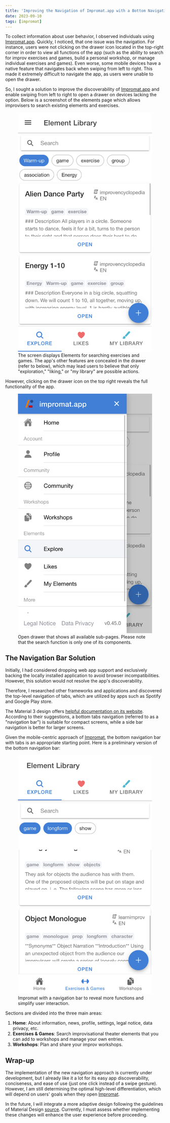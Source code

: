 ```yaml
---
title: 'Improving the Navigation of Impromat.app with a Bottom Navigation Bar'
date: 2023-09-10
tags: [impromat]
---
```


<!-- Motivation & Background -->

To collect information about user behavior, I observed individuals using [Impromat.app](https://impromat.app). Quickly, I noticed, that one issue was the navigation. For instance, users were not clicking on the drawer icon located in the top-right corner in order to view all functions of the app (such as the ability to search for improv exercises and games, build a personal workshop, or manage individual exercises and games). Even worse, some mobile devices have a native feature that navigates back when swiping from left to right. This made it extremely difficult to navigate the app, as users were unable to open the drawer.

<!-- Problem Summary -->

So, I sought a solution to improve the discoverability of [Impromat.app](https://impromat.app) and enable swiping from left to right to open a drawer on devices lacking the option. Below is a screenshot of the elements page which allows improvisers to search existing elements and exercises.

<figure>
  <img src="../images/2023-09-10-impromat-drawer-layout.png" class="responsive-image">
  <figcaption>The screen displays Elements for searching exercises and games.  The app's other features are concealed in the drawer (refer to below), which may lead users to believe that only "exploration," "liking," or "my library" are possible actions.</figcaption>
</figure>

However, clicking on the drawer icon on the top right reveals the full functionality of the app.

<figure>
  <img src="../images/2023-09-10-impromat_drawer_open_layout.png" class="responsive-image">
  <figcaption>Open drawer that shows all available sub-pages. Please note that the search function is only one of its components.</figcaption>
</figure>

<!-- Possible Solutions -->

## The Navigation Bar Solution

Initially, I had considered dropping web app support and exclusively backing the locally installed application to avoid browser incompatibilities. However, this solution would not resolve the app's discoverability.

Therefore, I researched other frameworks and applications and discovered the top-level navigation of tabs, which are utilized by apps such as Spotify and Google Play store.

The Material 3 design offers [helpful documentation on its website](https://m3.material.io/foundations/layout/applying-layout/compact#f328a230-8f35-4b54-adca-be4acc42fa25). According to their suggestions, a bottom tabs navigation (referred to as a "navigation bar") is suitable for compact screens, while a side bar navigation is better for larger screens.

Given the mobile-centric approach of [Impromat](https://impromat.app), the bottom navigation bar with tabs is an appropriate starting point. Here is a preliminary version of the bottom navigation bar:

<figure>
  <!-- <img src="../images/2023-09-10-impromat_three_tabs_layout.png" style="min-width: 600px; width: 50%; max-width: 840px;"> -->
  <img src="../images/2023-09-10-impromat_three_tabs_layout.png" class="responsive-image">
  <figcaption>Impromat with a navigation bar to reveal more functions and simplify user interaction.</figcaption>
</figure>

Sections are divided into the three main areas:

1. **Home**: About information, news, profile, settings, legal notice, data privacy, etc.
2. **Exercises & Games**: Search improvisational theater elements that you can add to workshops and manage your own entries.
3. **Workshops**: Plan and share your improv workshops.

## Wrap-up

The implementation of the new navigation approach is currently under development, but I already like it a lot for its easy app discoverability, conciseness, and ease of use (just one click instead of a swipe gesture). However, I am still determining the optimal high-level differentiation, which will depend on users' goals when they open [Impromat](https://impromat.app).

In the future, I will integrate a more adaptive design following the guidelines of Material Design [source](https://m3.material.io/foundations/layout/applying-layout). Currently, I must assess whether implementing these changes will enhance the user experience before proceeding.